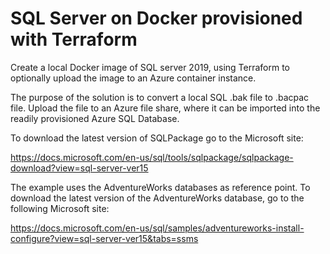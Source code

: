 # SQL Server on Docker provisioned with Terraform
Create a local Docker image of SQL server 2019, using Terraform to optionally upload the image to an Azure container instance. 

The purpose of the solution is to convert a local SQL .bak file to .bacpac file. Upload the file to an Azure file share, where it can be imported into the readily provisioned Azure SQL Database.

To download the latest version of SQLPackage go to the Microsoft site:

https://docs.microsoft.com/en-us/sql/tools/sqlpackage/sqlpackage-download?view=sql-server-ver15

The example uses the AdventureWorks databases as reference point. To download the latest version of the AdventureWorks database, go to the following Microsoft site:

https://docs.microsoft.com/en-us/sql/samples/adventureworks-install-configure?view=sql-server-ver15&tabs=ssms
